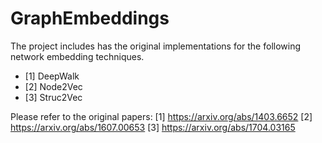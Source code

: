 # GraphEmbeddings
The project includes has the original implementations for the following network embedding techniques.
* [1] DeepWalk
* [2] Node2Vec
* [3] Struc2Vec

Please refer to the original papers:
[1] https://arxiv.org/abs/1403.6652
[2] https://arxiv.org/abs/1607.00653
[3] https://arxiv.org/abs/1704.03165

